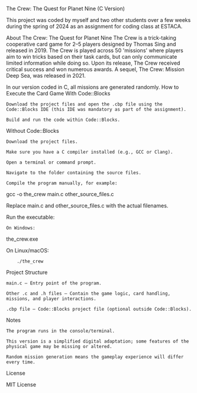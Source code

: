 The Crew: The Quest for Planet Nine (C Version)

This project was coded by myself and two other students over a few weeks during the spring of 2024 as an assignment for coding class at ESTACA.

About The Crew: The Quest for Planet Nine
The Crew is a trick-taking cooperative card game for 2–5 players designed by Thomas Sing and released in 2019.
The Crew is played across 50 'missions' where players aim to win tricks based on their task cards, but can only communicate limited information while doing so.
Upon its release, The Crew received critical success and won numerous awards. A sequel, The Crew: Mission Deep Sea, was released in 2021.

In our version coded in C, all missions are generated randomly.
How to Execute the Card Game
With Code::Blocks

    Download the project files and open the .cbp file using the Code::Blocks IDE (this IDE was mandatory as part of the assignment).

    Build and run the code within Code::Blocks.

Without Code::Blocks

    Download the project files.

    Make sure you have a C compiler installed (e.g., GCC or Clang).

    Open a terminal or command prompt.

    Navigate to the folder containing the source files.

    Compile the program manually, for example:

gcc -o the_crew main.c other_source_files.c

Replace main.c and other_source_files.c with the actual filenames.

Run the executable:

    On Windows:

the_crew.exe

On Linux/macOS:

        ./the_crew

Project Structure

    main.c — Entry point of the program.

    Other .c and .h files — Contain the game logic, card handling, missions, and player interactions.

    .cbp file — Code::Blocks project file (optional outside Code::Blocks).

Notes

    The program runs in the console/terminal.

    This version is a simplified digital adaptation; some features of the physical game may be missing or altered.

    Random mission generation means the gameplay experience will differ every time.

License

MIT License
